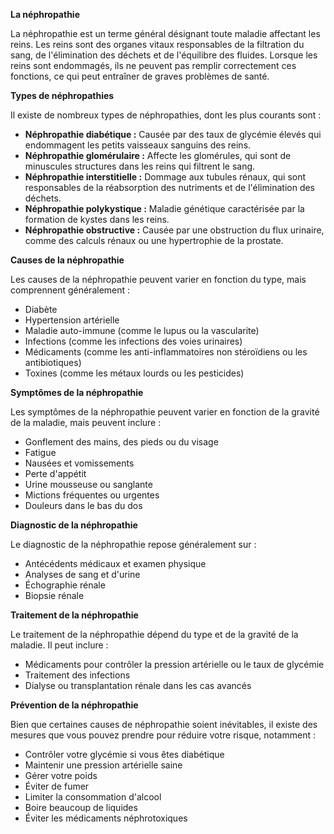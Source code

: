 **La néphropathie**

La néphropathie est un terme général désignant toute maladie affectant les reins. Les reins sont des organes vitaux responsables de la filtration du sang, de l'élimination des déchets et de l'équilibre des fluides. Lorsque les reins sont endommagés, ils ne peuvent pas remplir correctement ces fonctions, ce qui peut entraîner de graves problèmes de santé.

**Types de néphropathies**

Il existe de nombreux types de néphropathies, dont les plus courants sont :

* **Néphropathie diabétique :** Causée par des taux de glycémie élevés qui endommagent les petits vaisseaux sanguins des reins.
* **Néphropathie glomérulaire :** Affecte les glomérules, qui sont de minuscules structures dans les reins qui filtrent le sang.
* **Néphropathie interstitielle :** Dommage aux tubules rénaux, qui sont responsables de la réabsorption des nutriments et de l'élimination des déchets.
* **Néphropathie polykystique :** Maladie génétique caractérisée par la formation de kystes dans les reins.
* **Néphropathie obstructive :** Causée par une obstruction du flux urinaire, comme des calculs rénaux ou une hypertrophie de la prostate.

**Causes de la néphropathie**

Les causes de la néphropathie peuvent varier en fonction du type, mais comprennent généralement :

* Diabète
* Hypertension artérielle
* Maladie auto-immune (comme le lupus ou la vascularite)
* Infections (comme les infections des voies urinaires)
* Médicaments (comme les anti-inflammatoires non stéroïdiens ou les antibiotiques)
* Toxines (comme les métaux lourds ou les pesticides)

**Symptômes de la néphropathie**

Les symptômes de la néphropathie peuvent varier en fonction de la gravité de la maladie, mais peuvent inclure :

* Gonflement des mains, des pieds ou du visage
* Fatigue
* Nausées et vomissements
* Perte d'appétit
* Urine mousseuse ou sanglante
* Mictions fréquentes ou urgentes
* Douleurs dans le bas du dos

**Diagnostic de la néphropathie**

Le diagnostic de la néphropathie repose généralement sur :

* Antécédents médicaux et examen physique
* Analyses de sang et d'urine
* Échographie rénale
* Biopsie rénale

**Traitement de la néphropathie**

Le traitement de la néphropathie dépend du type et de la gravité de la maladie. Il peut inclure :

* Médicaments pour contrôler la pression artérielle ou le taux de glycémie
* Traitement des infections
* Dialyse ou transplantation rénale dans les cas avancés

**Prévention de la néphropathie**

Bien que certaines causes de néphropathie soient inévitables, il existe des mesures que vous pouvez prendre pour réduire votre risque, notamment :

* Contrôler votre glycémie si vous êtes diabétique
* Maintenir une pression artérielle saine
* Gérer votre poids
* Éviter de fumer
* Limiter la consommation d'alcool
* Boire beaucoup de liquides
* Éviter les médicaments néphrotoxiques
